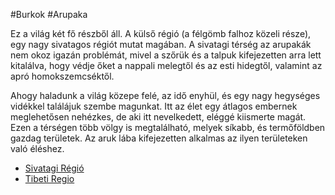  #Burkok #Arupaka

Ez a világ két fő részből áll. A külső régió (a félgömb falhoz közeli része), egy nagy sivatagos régiót mutat magában. A sivatagi térség az arupakák nem okoz igazán problémát, mivel a szőrük és a talpuk kifejezetten arra lett kitalálva, hogy védje őket a nappali melegtől és az esti hidegtől, valamint az apró homokszemcséktől.

Ahogy haladunk a világ közepe felé, az idő enyhül, és egy nagy hegységes vidékkel találájuk szembe magunkat. Itt az élet egy átlagos embernek meglehetősen nehézkes, de aki itt nevelkedett, eléggé kiismerte magát. Ezen a térségen több völgy is megtalálható, melyek síkabb, és termőföldben gazdag területek. Az aruk lába kifejezetten alkalmas az ilyen területeken való éléshez.

-   [Sivatagi Régió](https://theark.tiddlyhost.com/#Sivatagi%20R%C3%A9gi%C3%B3) 
-   [Tibeti Regio](https://theark.tiddlyhost.com/#Tibeti%20Regio) 